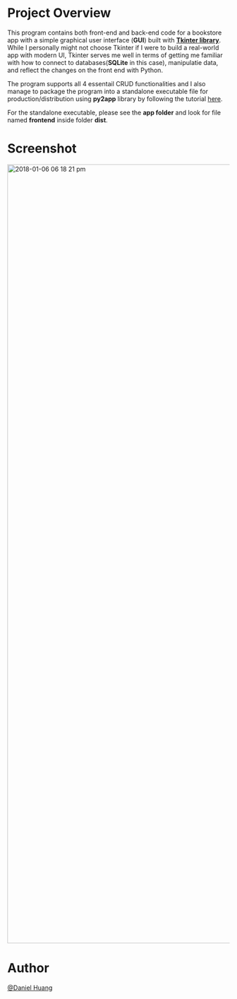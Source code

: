 
# Project Overview

This program contains both front-end and back-end code for a bookstore app with a simple graphical user interface (**GUI**)
built with [**Tkinter library**](https://docs.python.org/3/library/tk.html). While I personally might not choose Tkinter if I were to build a real-world app with modern UI,
Tkinter serves me well in terms of getting me familiar with how to connect to databases(**SQLite** in this case), manipulatie data, and 
reflect the changes on the front end with Python.

The program supports all 4 essentail CRUD functionalities and I also manage to package the program into a standalone executable file for production/distribution
using **py2app** library by following the tutorial [here](https://www.metachris.com/2015/11/create-standalone-mac-os-x-applications-with-python-and-py2app/).

For the standalone executable, please see the **app folder** and look for file named **frontend** inside folder **dist**. 


# Screenshot 

<img width="1764" alt="2018-01-06 06 18 21 pm" src="https://user-images.githubusercontent.com/19476654/34646010-e6d7003a-f311-11e7-9d4f-5aaf68bf16b3.png">



# Author 

[@Daniel Huang](https://www.linkedin.com/in/daniel-huang-443546115/)

